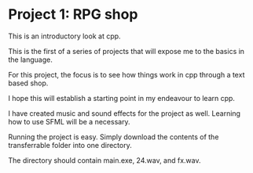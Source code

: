# Project 1: RPG shop

This is an introductory look at cpp. 

This is the first of a series of projects that will expose me to the basics in the language.

For this project, the focus is to see how things work in cpp through a text based shop.

I hope this will establish a starting point in my endeavour to learn cpp.

I have created music and sound effects for the project as well. Learning how to use SFML will be a necessary.

Running the project is easy. Simply download the contents of the transferrable folder into one directory.

The directory should contain main.exe, 24.wav, and fx.wav. 
